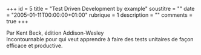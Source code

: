 +++
id = 5
title = "Test Driven Development by example"
soustitre = ""
date = "2005-01-11T00:00:00+01:00"
rubrique = 1
description = ""
comments = true
+++

<div class="chapo">Par Kent Beck, édition Addison-Wesley</div>
Incontournable pour qui veut apprendre à faire des tests unitaires de façon efficace et productive.